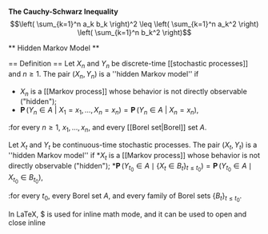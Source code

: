 **The Cauchy-Schwarz Inequality**
$$\left( \sum_{k=1}^n a_k b_k \right)^2 \leq \left( \sum_{k=1}^n a_k^2 \right) \left( \sum_{k=1}^n b_k^2 \right)$$

** Hidden Markov Model **

== Definition ==
Let $X_n$ and $Y_n$ be discrete-time [[stochastic processes]] and $n\geq 1$. The pair $(X_n,Y_n)$ is a ''hidden Markov model'' if

* $X_n$ is a [[Markov process]] whose behavior is not directly observable ("hidden");
* $\operatorname{\mathbf{P}}\bigl(Y_n \in A\ \bigl|\ X_1=x_1,\ldots,X_n=x_n\bigr)=\operatorname{\mathbf{P}}\bigl(Y_n \in A\ \bigl|\ X_n=x_n\bigr),$ 

:for every $n\geq 1,$ $x_1,\ldots, x_n,$ and every [[Borel set|Borel]] set $A$.

Let $X_t$ and $Y_t$ be continuous-time stochastic processes. The pair $(X_t,Y_t)$ is a ''hidden Markov model'' if
*$X_t$ is a [[Markov process]] whose behavior is not directly observable ("hidden");
*$\operatorname{\mathbf{P}}(Y_{t_0} \in A \mid \{X_t \in B_t\}_{ t\leq t_0}) = \operatorname{\mathbf{P}}(Y_{t_0} \in A \mid X_{t_0} \in B_{t_0}),$

:for every $t_0,$ every Borel set $A,$ and every family of Borel sets $\{B_t\}_{t \leq t_0}.$

In LaTeX, $ is used for inline math mode, and it can be used to open and close inline 
